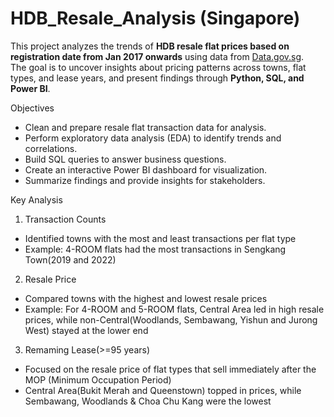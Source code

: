 # HDB_Resale_Analysis (Singapore)

This project analyzes the trends of **HDB resale flat prices based on registration date from Jan 2017 onwards** using data from [Data.gov.sg](https://data.gov.sg/datasets/d_8b84c4ee58e3cfc0ece0d773c8ca6abc/view).  
The goal is to uncover insights about pricing patterns across towns, flat types, and lease years, and present findings through **Python, SQL, and Power BI**.

Objectives
- Clean and prepare resale flat transaction data for analysis.
- Perform exploratory data analysis (EDA) to identify trends and correlations.
- Build SQL queries to answer business questions.
- Create an interactive Power BI dashboard for visualization.
- Summarize findings and provide insights for stakeholders.

Key Analysis
1. Transaction Counts
- Identified towns with the most and least transactions per flat type
- Example: 4-ROOM flats had the most transactions in Sengkang Town(2019 and 2022)

2. Resale Price
- Compared towns with the highest and lowest resale prices
- Example: For 4-ROOM and 5-ROOM flats, Central Area led in high resale prices, while non-Central(Woodlands, Sembawang, Yishun and Jurong West) stayed at the lower end

3. Remaming Lease(>=95 years)
- Focused on the resale price of flat types that sell immediately after the MOP (Minimum Occupation Period)
- Central Area(Bukit Merah and Queenstown) topped in prices, while Sembawang, Woodlands & Choa Chu Kang were the lowest
